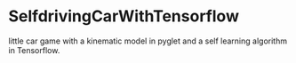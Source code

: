 # SelfdrivingCarWithTensorflow
 little car game with a kinematic model in pyglet and a self learning algorithm in Tensorflow.
